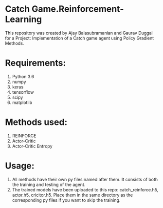# Catch Game.Reinforcement-Learning
This repository was created by Ajay Balasubramanian and Gaurav Duggal for a Project: Implementation of a Catch game agent using Policy Gradient Methods.

# Requirements:
1) Python 3.6
2) numpy
3) keras
4) tensorflow
5) scipy
6) matplotlib


# Methods used:

1) REINFORCE
2) Actor-Critic
3) Actor-Critic Entropy

# Usage:
1) All methods have their own py files named after them. It consists of both the training and testing of the agent.
2) The trained models have been uploaded to this repo: catch_reinforce.h5, actor.h5, cricitor.h5. Place them in the same directory as the corresponding py files if you want to skip the training.


